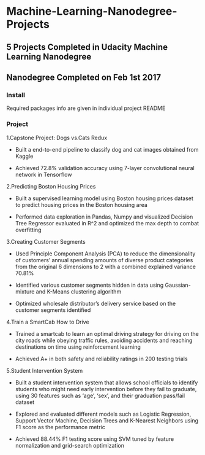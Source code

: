 # Machine-Learning-Nanodegree-Projects
## 5 Projects Completed in Udacity Machine Learning Nanodegree
## Nanodegree Completed on Feb 1st 2017

### Install

Required packages info are given in individual project README

### Project

1.Capstone Project: Dogs vs.Cats Redux

- Built a end-to-end pipeline to classify dog and cat images obtained from Kaggle

- Achieved 72.8% validation accuracy using 7-layer convolutional neural network in Tensorflow

2.Predicting Boston Housing Prices

-	Built a supervised learning model using Boston housing prices dataset to predict housing prices in the Boston housing area

-	Performed data exploration in Pandas, Numpy and visualized Decision Tree Regressor evaluated in R^2 and optimized the max depth to combat overfitting

3.Creating Customer Segments

-	Used Principle Component Analysis (PCA) to reduce the dimensionality of customers’ annual spending amounts of diverse product categories from the original 6 dimensions to 2 with a combined explained variance 70.81%

-	Identified various customer segments hidden in data using Gaussian-mixture and K-Means clustering algorithm 

-	Optimized wholesale distributor’s delivery service based on the customer segments identified

4.Train a SmartCab How to Drive

-	 Trained a smartcab to learn an optimal driving strategy for driving on the city roads while obeying traffic rules, avoiding accidents and reaching destinations on time using reinforcement learning

-	Achieved A+ in both safety and reliability ratings in 200 testing trials

5.Student Intervention System 

-	Built a student intervention system that allows school officials to identify students who might need early intervention before they fail to graduate, using 30 features such as ‘age’, ‘sex’, and their graduation pass/fail dataset 

-	Explored and evaluated different models such as Logistic Regression, Support Vector Machine, Decision Trees and K-Nearest Neighbors using F1 score as the performance metric

-	Achieved 88.44% F1 testing score using SVM tuned by feature normalization and grid-search optimization
